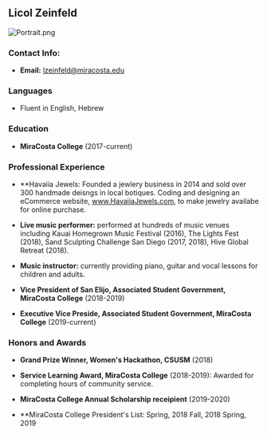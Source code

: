 ## Licol Zeinfeld

![Portrait.png](src)

### Contact Info: 

- **Email:** lzeinfeld@miracosta.edu

### Languages

- Fluent in English, Hebrew

### Education

- **MiraCosta College** (2017-current)

### Professional Experience

- **Havaiia Jewels:
Founded a jewlery business in 2014 and sold over 300 handmade deisngs in local botiques. Coding and designing an eCommerce website, www.HavaiiaJewels.com, to make jewelry availabe for online purchase.

- **Live music performer:** performed at hundreds of music venues including Kauai Homegrown Music Festival (2016), The Lights Fest (2018), Sand Sculpting Challenge San Diego (2017, 2018), Hive Global Retreat (2018).

- **Music instructor:** currently providing piano, guitar and vocal lessons for children and adults.

- **Vice President of San Elijo, Associated Student Government, MiraCosta College** (2018-2019)

- **Executive Vice Preside, Associated Student Government, MiraCosta College** (2019-current)


### Honors and Awards

- **Grand Prize Winner, Women's Hackathon, CSUSM** (2018)
 
- **Service Learning Award, MiraCosta College** (2018-2019): 
Awarded for completing hours of community service. 

- **MiraCosta College Annual Scholarship receipient** (2019-2020)

-  **MiraCosta College President's List:
Spring, 2018
Fall, 2018
Spring, 2019




